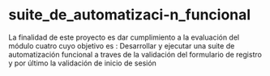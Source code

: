# suite_de_automatizaci-n_funcional
La finalidad de este proyecto es dar cumplimiento a la evaluación del módulo cuatro cuyo objetivo es : Desarrollar y ejecutar una suite de automatización funcional a traves de la validación del formulario de registro y por último la validación de inicio de sesión
